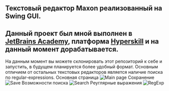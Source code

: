## Текстовый редактор Maxon реализованный на Swing GUI.

Данный проект был мной выполнен в [JetBrains Academy](https://www.jetbrains.com/ru-ru/academy/), платформа [Hyperskill](https://hyperskill.org/) и на данный момент дорабатывается.
----
На данным момент вы можете склонировать этот репозиторий к себе и запустить, в будущем планируется более удобный формат.
Основным отличием от остальных текстовых редакторов является наличие поиска по regular-expressions.
Основная страница
![Main page](https://github.com/maxim092001/TextEditor/blob/master/resources/screenshots/main%20page.png)
Сохранение
![Save](https://github.com/maxim092001/TextEditor/blob/master/resources/screenshots/saving.png)
Возможности поиска
![Search](https://github.com/maxim092001/TextEditor/blob/master/resources/screenshots/search.png)
Реуглярные выражения
![RegExp](https://github.com/maxim092001/TextEditor/blob/master/resources/screenshots/regexp.png)
